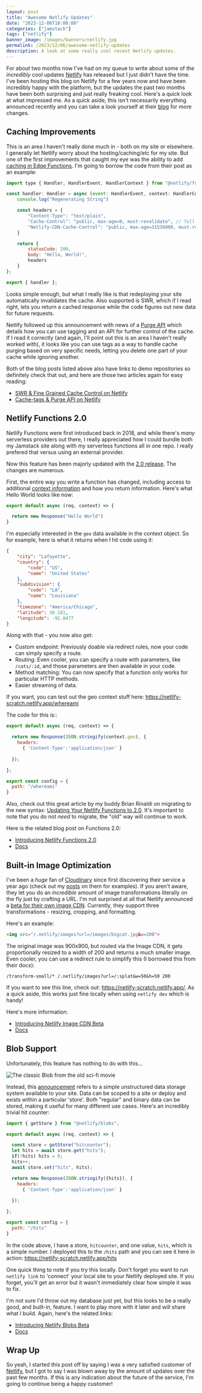 ```yaml
---
layout: post
title: "Awesome Netlify Updates"
date: "2023-12-06T18:00:00"
categories: ["jamstack"]
tags: ["netlify"]
banner_image: /images/banners/netlify.jpg
permalink: /2023/12/06/awesome-netlify-updates
description: A look at some really cool recent Netlify updates.
---
```


For about two months now I've had on my queue to write about some of the *incredibly* cool updates [Netlify](https://netlify.com) has released but I just didn't have the time. I've been hosting this blog on Netlify for a few years now and have been incredibly happy with the platform, but the updates the past two months have been both surprising and just really freaking cool. Here's a quick look at what impressed me. As a quick aside, this isn't necessarily everything announced recently and you can take a look yourself at their [blog](https://www.netlify.com/blog/news/) for more changes.

## Caching Improvements

This is an area I haven't really done much in - both on my site or elsewhere. I generally let Netlify worry about the hosting/caching/etc for my site. But one of the first improvements that caught my eye was the ability to add [caching in Edge Functions](https://www.netlify.com/blog/swr-and-fine-grained-cache-control/). I'm going to borrow the code from their post as an example:

```js
import type { Handler, HandlerEvent, HandlerContext } from "@netlify/functions";

const handler: Handler = async (event: HandlerEvent, context: HandlerContext) => {
    console.log("Regenerating String")

    const headers = {
        "Content-Type": "text/plain",
        "Cache-Control": "public, max-age=0, must-revalidate", // Tell browsers to always revalidate
        "Netlify-CDN-Cache-Control": "public, max-age=31536000, must-revalidate", // Tell Edge to cache asset for up to a year
    }

    return {
        statusCode: 200,
        body: "Hello, World!",
        headers
    }
};

export { handler };
```

Looks simple enough, but what I really like is that redeploying your site automatically invalidates the cache. Also supported is SWR, which if I read right, lets you return a cached response while the code figures out new data for future requests. 

Netlify followed up this announcement with news of a [Purge API](https://www.netlify.com/blog/cache-tags-and-purge-api-on-netlify/) which details how you can use tagging and an API for further control of the cache. If I read it correctly (and again, I'll point out this is an area I haven't really worked with), it looks like you can use tags as a way to handle cache purging based on very specific needs, letting you delete one part of your cache while ignoring another. 

Both of the blog posts listed above also have links to demo repositories so definitely check that out, and here are those two articles again for easy reading:

* [SWR &amp; Fine Grained Cache Control on Netlify](https://www.netlify.com/blog/swr-and-fine-grained-cache-control/)
* [Cache-tags & Purge API on Netlify](https://www.netlify.com/blog/cache-tags-and-purge-api-on-netlify/)

## Netlify Functions 2.0

Netlify Functions were first introduced back in 2018, and while there's *many* serverless providers out there, I really appreciated how I could bundle both my Jamstack site along with my serverless functions all in one repo. I really prefered that versus using an external provider. 

Now this feature has been majorly updated with the [2.0 release](https://www.netlify.com/blog/introducing-netlify-functions-2-0/). The changes are numerous.

First, the entire way you write a function has changed, including access to additional [context information](https://docs.netlify.com/functions/api/#netlify-specific-context-object) and how you return information. Here's what Hello World looks like now:

```js
export default async (req, context) => {

  return new Response("Hello World")
}
```

I'm especially interested in the `geo` data available in the context object. So for example, here is what it returns when I hit code using it:

```json
{
    "city": "Lafayette",
    "country": {
        "code": "US",
        "name": "United States"
    },
    "subdivision": {
        "code": "LA",
        "name": "Louisiana"
    },
    "timezone": "America/Chicago",
    "latitude": 30.181,
    "longitude": -92.0477
}
```


Along with that - you now also get:

* Custom endpoint: Previously doable via redirect rules, now your code can simply specify a route.
* Routing: Even cooler, you can specify a route with parameters, like `/cats/:id`, and those parameters are then available in your code.
* Method matching: You can now specify that a function only works for particular HTTP methods.
* Easier streaming of data.

If you want, you can test out the geo context stuff here: <https://netlify-scratch.netlify.app/whereami>

The code for this is::

```js
export default async (req, context) => {

  return new Response(JSON.stringify(context.geo), {
    headers:
      { 'Content-Type':'application/json' }
    
  });

};

export const config = {
  path: "/whereami"
}
```

Also, check out this great article by my buddy Brian Rinaldi on migrating to the new syntax: [Updating Your Netlify Functions to 2.0](https://remotesynthesis.com/blog/netlify-functions-2-0/). It's important to note that you do not *need* to migrate, the "old" way will continue to work.

Here is the related blog post on Functions 2.0:

* [Introducing Netlify Functions 2.0](https://www.netlify.com/blog/introducing-netlify-functions-2-0/)
* [Docs](https://docs.netlify.com/functions/overview/)

## Built-in Image Optimization

I've been a *huge* fan of [Cloudinary](https://www.cloudinary.com) since first discovering their service a year ago (check out my [posts](https://www.raymondcamden.com/tags/cloudinary) on them for examples). If you aren't aware, they let you do an *incredible* amount of image transformations literally on the fly just by crafting a URL. I'm not surprised at all that Netlify announced a [beta for their own image CDN](https://www.netlify.com/blog/introducing-netlify-image-cdn-beta/). Currently, they support three transformations - resizing, cropping, and formatting. 

Here's an example:

```html
<img src="/.netlify/images?url=/images/bigcat.jpg&w=200">
```

The original image was 900x900, but routed via the Image CDN, it gets proportionally resized to a width of 200 and returns a much smaller image. Even cooler, you can use a redirect rule to simplify this (I borrowed this from their docs):

```
/transform-small/* /.netlify/images?url=/:splat&w=50&h=50 200
```

If you want to see this line, check out: <https://netlify-scratch.netlify.app/>. As a quick aside, this works just fine locally when using `netlify dev` which is handy!

Here's more information:

* [Introducing Netlify Image CDN Beta](https://www.netlify.com/blog/introducing-netlify-image-cdn-beta/)
* [Docs](https://docs.netlify.com/image-cdn/overview/)

## Blob Support

Unfortunately, this feature has nothing to do with this...

<p>
<img src="https://static.raymondcamden.com/images/2023/12/blob.jpg" alt="The classic Blob from the old sci-fi movie" class="imgborder imgcenter" loading="lazy">
</p>

Instead, this [announcement](https://www.netlify.com/blog/introducing-netlify-blobs-beta/) refers to a simple unstructured data storage system available to your site. Data can be scoped to a site or deploy and exists within a particular 'store'. Both "regular" and binary data can be stored, making it useful for many different use cases. Here's an incredibly trivial hit counter:

```js
import { getStore } from "@netlify/blobs";

export default async (req, context) => {

  const store = getStore("hitcounter");
  let hits = await store.get("hits");
  if(!hits) hits = 0;
  hits++;
  await store.set("hits", hits);

  return new Response(JSON.stringify({hits}), {
    headers:
      { 'Content-Type':'application/json' }
    
  });

};

export const config = {
  path: "/hits"
}
```

In the code above, I have a store, `hitcounter`, and one value, `hits`, which is a simple number. I deployed this to the `/hits` path and you can see it here in action: <https://netlify-scratch.netlify.app/hits>

One quick thing to note if you try this locally. Don't forget you want to run `netlify link` to 'connect' your local site to your Netlify deployed site. If you forget, you'll get an error but it wasn't immediately clear how simple it was to fix. 

I'm not sure I'd throw out my database just yet, but this looks to be a really good, and built-in, feature. I want to play more with it later and will share what I build. Again, here's the related links:

* [Introducing Netlify Blobs Beta](https://www.netlify.com/blog/introducing-netlify-blobs-beta/)
* [Docs](https://docs.netlify.com/blobs/overview)

## Wrap Up

So yeah, I started this post off by saying I was a very satisfied customer of [Netlify](https://www.netlify.com), but I got to say I was blown away by the amount of updates over the past few months. If this is any indication about the future of the service, I'm going to continue being a happy customer!
